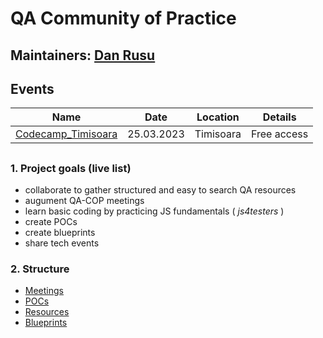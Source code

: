 # QA Community of Practice

## Maintainers: [Dan Rusu](https://www.linkedin.com/in/rusu-dan/)

## Events
|Name|Date|Location|Details|
|---|---|---|---|
|[Codecamp_Timisoara](https://codecamp.ro/conferences/codecamp_timisoara/)|25.03.2023|Timisoara|Free access|  

##

### 1. Project goals (live list)

- collaborate to gather structured and easy to search QA resources
- augument QA-COP meetings
- learn basic coding by practicing JS fundamentals ( _js4testers_ )
- create POCs
- create blueprints
- share tech events

### 2. Structure

- [Meetings](./meetings)
- [POCs](./pocs)
- [Resources](./resources)
- [Blueprints](./blueprints)
